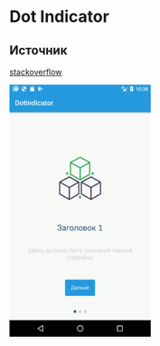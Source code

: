 # Dot Indicator

## Источник

[stackoverflow][id]

<img src="https://github.com/Muhammadsafarali/DotIndicator/blob/master/gif1.gif" width="250">


[id]:https://stackoverflow.com/questions/20586619/android-viewpager-with-bottom-dots/27918605
